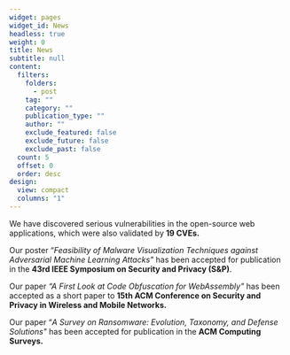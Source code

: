 ```yaml
---
widget: pages
widget_id: News
headless: true
weight: 0
title: News
subtitle: null
content:
  filters:
    folders:
      - post
    tag: ""
    category: ""
    publication_type: ""
    author: ""
    exclude_featured: false
    exclude_future: false
    exclude_past: false
  count: 5
  offset: 0
  order: desc
design:
  view: compact
  columns: "1"
---
```

We have discovered serious vulnerabilities in the open-source web applications, which were also validated by **19 CVEs.**

Our poster “*Feasibility of Malware Visualization Techniques against Adversarial Machine Learning Attacks[](https://scholar.google.com.tr/citations?view_op=view_citation&hl=en&user=VBU-R9kAAAAJ&citation_for_view=VBU-R9kAAAAJ:UeHWp8X0CEIC)"* has been accepted for publication in the **43rd IEEE Symposium on Security and Privacy (S&P)**.

Our paper *“A First Look at Code Obfuscation for WebAssembly"* has been accepted as a short paper to **15th ACM Conference on Security and Privacy in Wireless and Mobile Networks.**

Our paper “*A Survey on Ransomware: Evolution, Taxonomy, and Defense Solutions"* has been accepted for publication in the **ACM Computing Surveys.**